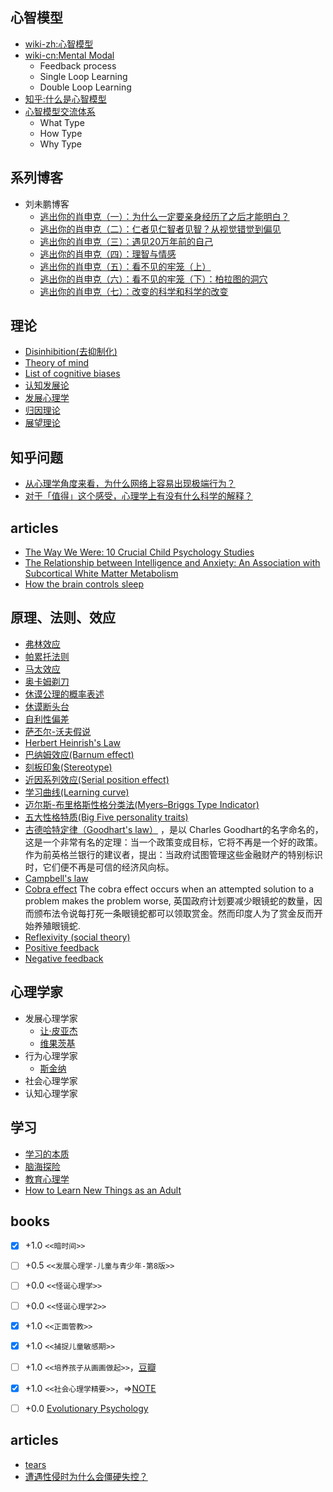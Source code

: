 ## 心智模型
- [wiki-zh:心智模型](http://zh.wikipedia.org/zh-cn/%E5%BF%83%E6%99%BA%E6%A8%A1%E5%9E%8B)
- [wiki-cn:Mental Modal](http://en.wikipedia.org/wiki/Mental_model)
  - Feedback process
  - Single Loop Learning
  - Double Loop Learning
- [知乎:什么是心智模型](http://www.zhihu.com/question/19940741)
- [心智模型交流体系](http://www.tuzei8.com/2010/12/%E5%BF%83%E6%99%BA%E6%A8%A1%E5%9E%8B%E4%BA%A4%E6%B5%81%E4%BD%93%E7%B3%BB/)
  - What Type
  - How Type
  - Why Type

## 系列博客
- 刘未鹏博客
  - [逃出你的肖申克（一）：为什么一定要亲身经历了之后才能明白？](http://mindhacks.cn/2009/01/18/escape-from-your-shawshank-part1/)
  - [逃出你的肖申克（二）：仁者见仁智者见智？从视觉错觉到偏见](http://mindhacks.cn/2009/03/15/preconception-explained/)
  - [逃出你的肖申克（三）：遇见20万年前的自己](http://mindhacks.cn/2010/03/18/escape-from-your-shawshank-part3/)
  - [逃出你的肖申克（四）：理智与情感](http://mindhacks.cn/2011/01/23/escape-from-your-shawshank-4/)
  - [逃出你的肖申克（五）：看不见的牢笼（上）](http://mindhacks.cn/2012/06/04/escape-from-your-shawshank-part5-the-invisible-cage/)
  - [逃出你的肖申克（六）：看不见的牢笼（下）：柏拉图的洞穴](http://mindhacks.cn/2015/01/27/escape-from-your-shawshank-part5-2-platos-cave/)
  - [逃出你的肖申克（七）：改变的科学和科学的改变](http://mindhacks.cn/2016/12/18/escape-from-your-shawshank-part7-science-of-change/)


## 理论
- [Disinhibition(去抑制化)](http://en.wikipedia.org/wiki/Disinhibition)
- [Theory of mind](https://en.wikipedia.org/wiki/Theory_of_mind)
- [List of cognitive biases](https://en.wikipedia.org/wiki/List_of_cognitive_biases)
- [认知发展论](http://zh.wikipedia.org/wiki/%E8%AA%8D%E7%9F%A5%E7%99%BC%E5%B1%95%E8%AB%96)
- [发展心理学](http://zh.wikipedia.org/wiki/%E5%8F%91%E5%B1%95%E5%BF%83%E7%90%86%E5%AD%A6)
- [归因理论](http://itgroup.blueshop.com.tw/creeds2239/iceboy?n=convew&i=4110)
- [展望理论](http://zh.wikipedia.org/wiki/%E5%B1%95%E6%9C%9B%E7%90%86%E8%AE%BA)

## 知乎问题
- [从心理学角度来看，为什么网络上容易出现极端行为？](http://www.zhihu.com/question/27425890/answer/36601915?utm_campaign=official_account&utm_source=weibo&utm_medium=zhihu&utm_content=answer)
- [对于「值得」这个感受，心理学上有没有什么科学的解释？](http://www.zhihu.com/question/27410891/answer/37495584?utm_campaign=official_account&utm_source=weibo&utm_medium=zhihu&utm_content=answer)

## articles
- [The Way We Were: 10 Crucial Child Psychology Studies](http://www.spring.org.uk/2008/07/way-we-were-10-crucial-child-psychology.php)
- [The Relationship between Intelligence and Anxiety: An Association with Subcortical White Matter Metabolism](https://www.ncbi.nlm.nih.gov/pmc/articles/PMC3269637/)
- [How the brain controls sleep](http://news.mit.edu/2015/brain-controls-sleep-1013)

## 原理、法则、效应
- [弗林效应](http://zh.wikipedia.org/wiki/%E5%BC%97%E6%9E%97%E6%95%88%E5%BA%94)
- [帕累托法则](http://zh.wikipedia.org/wiki/%E5%B8%95%E9%9B%B7%E6%89%98%E6%B3%95%E5%88%99)
- [马太效应](http://zh.wikipedia.org/wiki/%E9%A9%AC%E5%A4%AA%E6%95%88%E5%BA%94)
- [奥卡姆剃刀](http://zh.wikipedia.org/wiki/%E5%A5%A5%E5%8D%A1%E5%A7%86%E5%89%83%E5%88%80)
- [休谟公理的概率表述](http://blog.sina.com.cn/s/blog_49341a2c010007mk.html)
- [休谟断头台](http://blog.sina.com.cn/s/blog_6d9713960100ougj.html)
- [自利性偏差](http://zh.wikipedia.org/wiki/%E8%87%AA%E5%88%A9%E6%80%A7%E5%81%8F%E5%B7%AE)
- [萨丕尔-沃夫假说](http://zh.wikipedia.org/wiki/%E8%90%A8%E4%B8%95%E5%B0%94-%E6%B2%83%E5%A4%AB%E5%81%87%E8%AF%B4)
- [Herbert Heinrish's Law](https://en.wikipedia.org/wiki/Herbert_William_Heinrich)
- [巴纳姆效应(Barnum effect)](https://en.wikipedia.org/wiki/Barnum_effect)
- [刻板印象(Stereotype)](https://en.wikipedia.org/wiki/Stereotype)
- [近因系列效应(Serial position effect)](https://en.wikipedia.org/wiki/Serial_position_effect)
- [学习曲线(Learning curve)](https://en.wikipedia.org/wiki/Learning_curve)
- [迈尔斯-布里格斯性格分类法(Myers–Briggs Type Indicator)](https://en.wikipedia.org/wiki/Myers%E2%80%93Briggs_Type_Indicator)
- [五大性格特质(Big Five personality traits)](https://en.wikipedia.org/wiki/Big_Five_personality_traits)
- [古德哈特定律（Goodhart's law）](http://baike.baidu.com/item/%E5%8F%A4%E5%BE%B7%E5%93%88%E7%89%B9%E5%AE%9A%E5%BE%8B) ，是以 Charles Goodhart的名字命名的，这是一个非常有名的定理：当一个政策变成目标，它将不再是一个好的政策。作为前英格兰银行的建议者，提出：当政府试图管理这些金融财产的特别标识时，它们便不再是可信的经济风向标。
- [Campbell's law](https://en.wikipedia.org/wiki/Campbell%27s_law)
- [Cobra effect](https://en.wikipedia.org/wiki/Cobra_effect) The cobra effect occurs when an attempted solution to a problem makes the problem worse, 英国政府计划要减少眼镜蛇的数量，因而颁布法令说每打死一条眼镜蛇都可以领取赏金。然而印度人为了赏金反而开始养殖眼镜蛇.
- [Reflexivity (social theory)](https://en.wikipedia.org/wiki/Reflexivity_(social_theory))
- [Positive feedback](https://en.wikipedia.org/wiki/Positive_feedback)
- [Negative feedback](https://en.wikipedia.org/wiki/Negative_feedback)

## 心理学家
- 发展心理学家
  - [让·皮亚杰](http://zh.wikipedia.org/wiki/%E8%AE%93%C2%B7%E7%9A%AE%E4%BA%9E%E5%82%91)
  - [维果茨基]()
- 行为心理学家
  - [斯金纳]()
- 社会心理学家
- 认知心理学家

## 学习
- [学习的本质]()
- [脑海探险]()
- [教育心理学]()
- [How to Learn New Things as an Adult](https://www.theatlantic.com/science/archive/2017/03/how-to-learn-new-things-as-an-adult/519687/?single_page=true)

## books
- [x] +1.0 `<<暗时间>>`
- [ ] +0.5 `<<发展心理学-儿童与青少年-第8版>>`
- [ ] +0.0 `<<怪诞心理学>>`
- [ ] +0.0 `<<怪诞心理学2>>`
- [x] +1.0 `<<正面管教>>`
- [x] +1.0 `<<捕捉儿童敏感期>>`
- [ ] +1.0 `<<培养孩子从画画做起>>`，[豆瓣](http://book.douban.com/subject/5378929/)
- [x] +1.0 `<<社会心理学精要>>`，=>[NOTE](https://book.douban.com/review/8291002/)
- [ ] +0.0 [Evolutionary Psychology](https://plato.stanford.edu/entries/evolutionary-psychology/)


## articles
- [tears](http://www.meltingasphalt.com/tears/)
- [遭遇性侵时为什么会僵硬失控？](http://www.xinli001.com/info/100317279)



